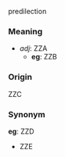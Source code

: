 predilection
### Meaning
+ _adj_: ZZA
    + __eg__: ZZB

### Origin

ZZC

### Synonym

__eg__: ZZD

+ ZZE


